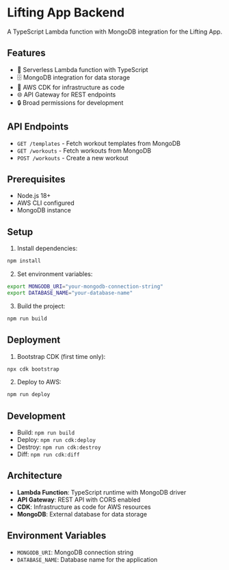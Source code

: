 # Lifting App Backend

A TypeScript Lambda function with MongoDB integration for the Lifting App.

## Features

- 🚀 Serverless Lambda function with TypeScript
- 🗄️ MongoDB integration for data storage
- 🔧 AWS CDK for infrastructure as code
- 🌐 API Gateway for REST endpoints
- 🔒 Broad permissions for development

## API Endpoints

- `GET /templates` - Fetch workout templates from MongoDB
- `GET /workouts` - Fetch workouts from MongoDB
- `POST /workouts` - Create a new workout

## Prerequisites

- Node.js 18+
- AWS CLI configured
- MongoDB instance

## Setup

1. Install dependencies:

```bash
npm install
```

2. Set environment variables:

```bash
export MONGODB_URI="your-mongodb-connection-string"
export DATABASE_NAME="your-database-name"
```

3. Build the project:

```bash
npm run build
```

## Deployment

1. Bootstrap CDK (first time only):

```bash
npx cdk bootstrap
```

2. Deploy to AWS:

```bash
npm run deploy
```

## Development

- Build: `npm run build`
- Deploy: `npm run cdk:deploy`
- Destroy: `npm run cdk:destroy`
- Diff: `npm run cdk:diff`

## Architecture

- **Lambda Function**: TypeScript runtime with MongoDB driver
- **API Gateway**: REST API with CORS enabled
- **CDK**: Infrastructure as code for AWS resources
- **MongoDB**: External database for data storage

## Environment Variables

- `MONGODB_URI`: MongoDB connection string
- `DATABASE_NAME`: Database name for the application
